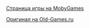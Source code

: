 [Страница игры на MobyGames](https://www.mobygames.com/game/18/digger/)

[Оригинал на Old-Games.ru](https://www.old-games.ru/game/3324.html)

